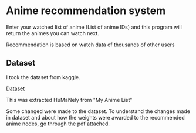# Anime recommendation system

Enter your watched list of anime (List of anime IDs) and this program will return the animes you can watch next.

Recommendation is based on watch data of thousands of other users 

## Dataset

I took the dataset from kaggle. 

[Dataset](https://www.kaggle.com/hernan4444/anime-recommendation-database-2020)

This was extracted HuMaNely from "My Anime List" 

Some changed were made to the dataset. To understand the changes made in dataset and about how the weights were awarded to the recommended anime nodes, go through the pdf attached.